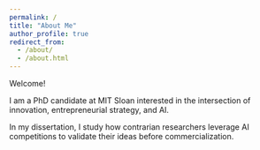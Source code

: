```yaml
---
permalink: /
title: "About Me"
author_profile: true
redirect_from: 
  - /about/
  - /about.html
---
```


<style>
/* 1) Shrink the “About Me” <h1> from 1.25em down to 1.125em */
.page__title {
  font-size: 1.333em;
}
</style>

<style>
  /* Enlarge the name shown under the avatar / hero photo */
  .author__name {        /* sidebar name */
    font-size: 2rem;     /* tweak value as you like */
    margin-top: 1rem;    /* vertical gap below the picture */
  }
</style>  
Welcome!

I am a PhD candidate at MIT Sloan interested in the intersection of innovation, entrepreneurial strategy, and AI.

In my dissertation, I study how contrarian researchers leverage AI competitions to validate their ideas before commercialization.

